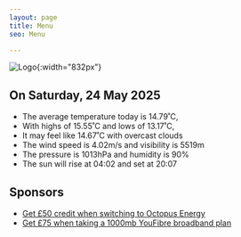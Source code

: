 ```yaml
---
layout: page
title: Menu
seo: Menu

---
```


![Logo](/images/logo.jpg){:width="832px"}

<!-- weather_marker starts -->
## On Saturday, 24 May 2025

- The average temperature today is 14.79˚C,
- With highs of 15.55˚C and lows of 13.17˚C,
- It may feel like 14.67˚C with overcast clouds
- The wind speed is 4.02m/s and visibility is 5519m
- The pressure is 1013hPa and humidity is 90%
- The sun will rise at 04:02 and set at 20:07

<!-- weather_marker ends -->

## Sponsors

- [Get £50 credit when switching to Octopus Energy](https://bit.ly/3oD1nnS)
- [Get £75 when taking a 1000mb YouFibre broadband plan](https://aklam.io/91zWhU?)
